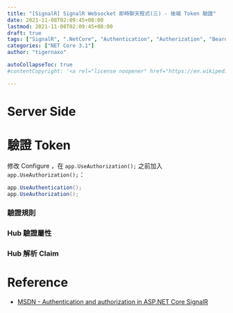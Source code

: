 ```yaml
---
title: "[SignalR] SignalR Websocket 即時聊天程式(三) - 後端 Token 驗證"
date: 2021-11-08T02:09:45+08:00
lastmod: 2021-11-08T02:09:45+08:00
draft: true
tags: ["SignalR", ".NetCore", "Authentication", "Autherization", "Bearor Token"]
categories: ["NET Core 3.1"]
author: "tigernaxo"

autoCollapseToc: true
#contentCopyright: '<a rel="license noopener" href="https://en.wikipedia.org/wiki/Wikipedia:Text_of_Creative_Commons_Attribution-ShareAlike_3.0_Unported_License" target="_blank">Creative Commons Attribution-ShareAlike License</a>'

---
```


# Server Side
# 驗證 Token
修改 Configure ，在 ` app.UseAuthorization(); ` 之前加入 ` app.UseAuthorization(); `：
```cs
app.UseAuthentication();
app.UseAuthorization();
```
### 驗證規則
### Hub 驗證屬性
### Hub 解析 Claim

# Reference
- [MSDN - Authentication and authorization in ASP.NET Core SignalR](https://docs.microsoft.com/en-us/aspnet/core/signalr/authn-and-authz?view=aspnetcore-3.1)